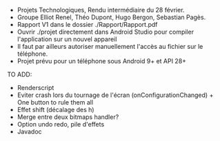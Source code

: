 - Projets Technologiques, Rendu intermédiaire du 28 février.
- Groupe Elliot Renel, Théo Dupont, Hugo Bergon, Sebastian Pagès.
- Rapport V1 dans le dossier ./Rapport/Rapport.pdf
- Ouvrir ./projet directement dans Android Studio pour compiler l'application sur un nouvel appareil
- Il faut par ailleurs autoriser manuellement l'accès au fichier sur le téléphone.
- Projet prévu pour un téléphone sous Android 9+ et API 28+


TO ADD:
- Renderscript
- Eviter crash lors du tournage de l'écran (onConfigurationChanged) + One button to rule them all
- Effet shift (décalage des h)
- Merge entre deux bitmaps handler?
- Option undo redo, pile d'effets
- Javadoc

